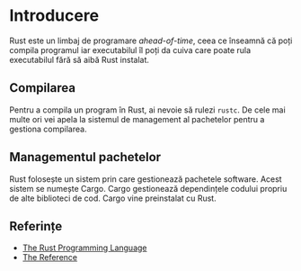 # Introducere

Rust este un limbaj de programare *ahead-of-time*, ceea ce înseamnă că poți compila programul iar executabilul îl poți da cuiva care poate rula executabilul fără să aibă Rust instalat.

## Compilarea

Pentru a compila un program în Rust, ai nevoie să rulezi `rustc`. De cele mai multe ori vei apela la sistemul de management al pachetelor pentru a gestiona compilarea.

## Managementul pachetelor

Rust folosește un sistem prin care gestionează pachetele software. Acest sistem se numește Cargo. Cargo gestionează dependințele codului propriu de alte biblioteci de cod. Cargo vine preinstalat cu Rust.

## Referințe

- [The Rust Programming Language](https://www.rust-lang.org/learn)
- [The Reference](https://doc.rust-lang.org/reference/index.html)
